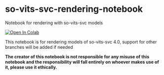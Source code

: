 # so-vits-svc-rendering-notebook
Notebook for rendering with so-vits-svc models

[![Open In Colab](https://colab.research.google.com/assets/colab-badge.svg)](https://github.com/Airi-Lin/so-vits-svc-render-notebook/blob/main/so_vits_svc_render_notebook.ipynb)

This notebook is for rendering models of so-vits-svc 4.0, support for other branches will be added if needed

**The creator of this notebook is not responsible for any misuse of this notebook and the responsibility will fall entirely on whoever makes use of it, please use it ethically.**
